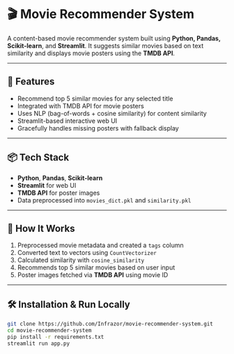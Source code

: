 # 🎬 Movie Recommender System

A content-based movie recommender system built using **Python, Pandas, Scikit-learn**, and **Streamlit**. It suggests similar movies based on text similarity and displays movie posters using the **TMDB API**.

---

## 🚀 Features

- Recommend top 5 similar movies for any selected title
- Integrated with TMDB API for movie posters
- Uses NLP (bag-of-words + cosine similarity) for content similarity
- Streamlit-based interactive web UI
- Gracefully handles missing posters with fallback display

---

## 📦 Tech Stack

- **Python**, **Pandas**, **Scikit-learn**
- **Streamlit** for web UI
- **TMDB API** for poster images
- Data preprocessed into `movies_dict.pkl` and `similarity.pkl`

---

## 🧠 How It Works

1. Preprocessed movie metadata and created a `tags` column
2. Converted text to vectors using `CountVectorizer`
3. Calculated similarity with `cosine_similarity`
4. Recommends top 5 similar movies based on user input
5. Poster images fetched via **TMDB API** using movie ID

---

## 🛠️ Installation & Run Locally

```bash
git clone https://github.com/Infrazor/movie-recommender-system.git
cd movie-recommender-system
pip install -r requirements.txt
streamlit run app.py
